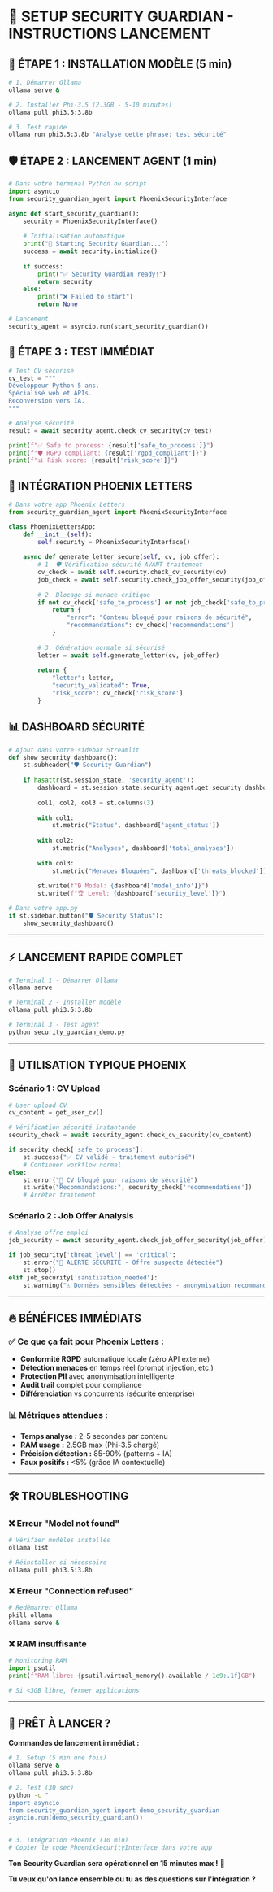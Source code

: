 # 🚀 SETUP SECURITY GUARDIAN - INSTRUCTIONS LANCEMENT

## 🎯 **ÉTAPE 1 : INSTALLATION MODÈLE (5 min)**

```bash
# 1. Démarrer Ollama
ollama serve &

# 2. Installer Phi-3.5 (2.3GB - 5-10 minutes)
ollama pull phi3.5:3.8b

# 3. Test rapide
ollama run phi3.5:3.8b "Analyse cette phrase: test sécurité"
```

## 🛡️ **ÉTAPE 2 : LANCEMENT AGENT (1 min)**

```python
# Dans votre terminal Python ou script
import asyncio
from security_guardian_agent import PhoenixSecurityInterface

async def start_security_guardian():
    security = PhoenixSecurityInterface()
    
    # Initialisation automatique
    print("🚀 Starting Security Guardian...")
    success = await security.initialize()
    
    if success:
        print("✅ Security Guardian ready!")
        return security
    else:
        print("❌ Failed to start")
        return None

# Lancement
security_agent = asyncio.run(start_security_guardian())
```

## 🧪 **ÉTAPE 3 : TEST IMMÉDIAT**

```python
# Test CV sécurisé
cv_test = """
Développeur Python 5 ans.
Spécialisé web et APIs.
Reconversion vers IA.
"""

# Analyse sécurité
result = await security_agent.check_cv_security(cv_test)

print(f"✅ Safe to process: {result['safe_to_process']}")
print(f"🛡️ RGPD compliant: {result['rgpd_compliant']}")
print(f"📊 Risk score: {result['risk_score']}")
```

## 🎯 **INTÉGRATION PHOENIX LETTERS**

```python
# Dans votre app Phoenix Letters
from security_guardian_agent import PhoenixSecurityInterface

class PhoenixLettersApp:
    def __init__(self):
        self.security = PhoenixSecurityInterface()
        
    async def generate_letter_secure(self, cv, job_offer):
        # 1. 🛡️ Vérification sécurité AVANT traitement
        cv_check = await self.security.check_cv_security(cv)
        job_check = await self.security.check_job_offer_security(job_offer)
        
        # 2. Blocage si menace critique
        if not cv_check['safe_to_process'] or not job_check['safe_to_process']:
            return {
                "error": "Contenu bloqué pour raisons de sécurité",
                "recommendations": cv_check['recommendations']
            }
        
        # 3. Génération normale si sécurisé
        letter = await self.generate_letter(cv, job_offer)
        
        return {
            "letter": letter,
            "security_validated": True,
            "risk_score": cv_check['risk_score']
        }
```

## 📊 **DASHBOARD SÉCURITÉ**

```python
# Ajout dans votre sidebar Streamlit
def show_security_dashboard():
    st.subheader("🛡️ Security Guardian")
    
    if hasattr(st.session_state, 'security_agent'):
        dashboard = st.session_state.security_agent.get_security_dashboard()
        
        col1, col2, col3 = st.columns(3)
        
        with col1:
            st.metric("Status", dashboard['agent_status'])
        
        with col2:
            st.metric("Analyses", dashboard['total_analyses'])
        
        with col3:
            st.metric("Menaces Bloquées", dashboard['threats_blocked'])
        
        st.write(f"🔒 Model: {dashboard['model_info']}")
        st.write(f"🏆 Level: {dashboard['security_level']}")

# Dans votre app.py
if st.sidebar.button("🛡️ Security Status"):
    show_security_dashboard()
```

---

## ⚡ **LANCEMENT RAPIDE COMPLET**

```bash
# Terminal 1 - Démarrer Ollama
ollama serve

# Terminal 2 - Installer modèle
ollama pull phi3.5:3.8b

# Terminal 3 - Test agent
python security_guardian_demo.py
```

---

## 🎯 **UTILISATION TYPIQUE PHOENIX**

### **Scénario 1 : CV Upload**
```python
# User upload CV
cv_content = get_user_cv()

# Vérification sécurité instantanée
security_check = await security_agent.check_cv_security(cv_content)

if security_check['safe_to_process']:
    st.success("✅ CV validé - traitement autorisé")
    # Continuer workflow normal
else:
    st.error("🚨 CV bloqué pour raisons de sécurité")
    st.write("Recommandations:", security_check['recommendations'])
    # Arrêter traitement
```

### **Scénario 2 : Job Offer Analysis**
```python
# Analyse offre emploi
job_security = await security_agent.check_job_offer_security(job_offer)

if job_security['threat_level'] == 'critical':
    st.error("🚨 ALERTE SÉCURITÉ - Offre suspecte détectée")
    st.stop()
elif job_security['sanitization_needed']:
    st.warning("⚠️ Données sensibles détectées - anonymisation recommandée")
```

---

## 🔥 **BÉNÉFICES IMMÉDIATS**

### **✅ Ce que ça fait pour Phoenix Letters :**
- **Conformité RGPD** automatique locale (zéro API externe)
- **Détection menaces** en temps réel (prompt injection, etc.)
- **Protection PII** avec anonymisation intelligente
- **Audit trail** complet pour compliance
- **Différenciation** vs concurrents (sécurité enterprise)

### **📊 Métriques attendues :**
- **Temps analyse :** 2-5 secondes par contenu
- **RAM usage :** 2.5GB max (Phi-3.5 chargé)
- **Précision détection :** 85-90% (patterns + IA)
- **Faux positifs :** <5% (grâce IA contextuelle)

---

## 🛠️ **TROUBLESHOOTING**

### **❌ Erreur "Model not found"**
```bash
# Vérifier modèles installés
ollama list

# Réinstaller si nécessaire
ollama pull phi3.5:3.8b
```

### **❌ Erreur "Connection refused"**
```bash
# Redémarrer Ollama
pkill ollama
ollama serve &
```

### **❌ RAM insuffisante**
```python
# Monitoring RAM
import psutil
print(f"RAM libre: {psutil.virtual_memory().available / 1e9:.1f}GB")

# Si <3GB libre, fermer applications
```

---

## 🎯 **PRÊT À LANCER ?**

**Commandes de lancement immédiat :**

```bash
# 1. Setup (5 min une fois)
ollama serve &
ollama pull phi3.5:3.8b

# 2. Test (30 sec)
python -c "
import asyncio
from security_guardian_agent import demo_security_guardian
asyncio.run(demo_security_guardian())
"

# 3. Intégration Phoenix (10 min)
# Copier le code PhoenixSecurityInterface dans votre app
```

**Ton Security Guardian sera opérationnel en 15 minutes max !** 🚀

**Tu veux qu'on lance ensemble ou tu as des questions sur l'intégration ?**